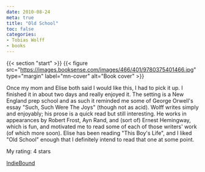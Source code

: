 ```yaml
---
date: 2010-08-24
meta: true
title: "Old School"
toc: false
categories:
- Tobias Wolff
- books
---
```


{{< section "start" >}}
{{< figure src="https://images.booksense.com/images/466/401/9780375401466.jpg" type="margin" label="mn-cover" alt="Book cover" >}}

Once my mom and Elise both said I would like this, I had to pick it up. I finished it in about two days and really enjoyed it. The setting is a New England prep school and as such it reminded me some of George Orwell's essay "Such, Such Were The Joys" (though not as acid). Wolff writes simply and enjoyably; his prose is a quick read but still interesting. He works in appearances by Robert Frost, Ayn Rand, and (sort of) Ernest Hemingway, which is fun, and motivated me to read some of each of those writers' work (of which more soon). Elise has been reading "This Boy's Life", and I liked "Old School" enough that I definitely intend to read that one at some point. 

My rating: 4 stars  

[IndieBound](https://www.indiebound.org/book/9780375401466)
